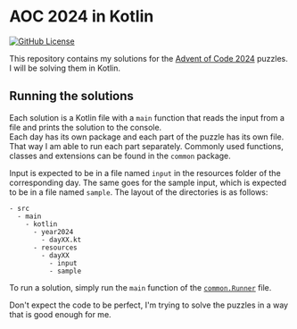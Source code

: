 # AOC 2024 in Kotlin

[![GitHub License](https://img.shields.io/github/license/GiantTreeLP/AOC2024-Kotlin?style=for-the-badge)](LICENSE)


This repository contains my solutions for the [Advent of Code 2024](https://adventofcode.com/2024) puzzles. 
I will be solving them in Kotlin.

## Running the solutions

Each solution is a Kotlin file with a `main` function that reads the input from a file and prints the solution to the console.  
Each day has its own package and each part of the puzzle has its own file.
That way I am able to run each part separately.
Commonly used functions, classes and extensions can be found in the `common` package.

Input is expected to be in a file named `input` in the resources folder of the corresponding day.
The same goes for the sample input, which is expected to be in a file named `sample`.
The layout of the directories is as follows:
```
- src
  - main
    - kotlin
      - year2024
        - dayXX.kt
      - resources
        - dayXX
          - input
          - sample
```

To run a solution, simply run the `main` function of the [`common.Runner`](src/main/kotlin/common/runner.kt) file.

Don't expect the code to be perfect, I'm trying to solve the puzzles in a way that is good enough for me.
